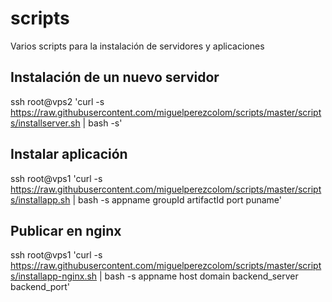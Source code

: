 # scripts

Varios scripts para la instalación de servidores y aplicaciones


## Instalación de un nuevo servidor

ssh root@vps2 'curl -s https://raw.githubusercontent.com/miguelperezcolom/scripts/master/scripts/installserver.sh | bash -s'


## Instalar aplicación

ssh root@vps1 'curl -s https://raw.githubusercontent.com/miguelperezcolom/scripts/master/scripts/installapp.sh | bash -s appname groupId artifactId port puname'



## Publicar en nginx

ssh root@vps1 'curl -s https://raw.githubusercontent.com/miguelperezcolom/scripts/master/scripts/installapp-nginx.sh | bash -s appname host domain backend_server backend_port'